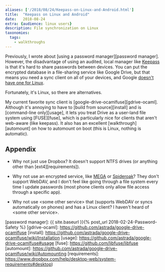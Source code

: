 ```yaml
---
aliases: ['/2018/08/24/Keepass-on-Linux-and-Android.html']
title:	"Keepass on Linux and Android"
date:	2018-08-24
extra: {audience: linux users}
description: File synchronization on Linux
taxonomies:
  tags:
    - walkthroughs
---
```


Previously, I wrote about
[using a password manager][password manager].
However, the disadvantage of using an audited, local manager like
[Keepass](https://keepass.info) is that it's hard to share passwords between devices.
You can put the encrypted database in a file-sharing service like Google Drive,
but that means you need a sync client on all of your devices, and Google
[doesn't have one for Linux](https://abevoelker.github.io/how-long-since-google-said-a-google-drive-linux-client-is-coming/).

Fortunately, it's Linux, so there are alternatives.

My current favorite sync client is [google-drive-ocamlfuse][gdrive-ocaml].
Although it's annoying to have to [build from source][install]
and is [command-line only][usage],
it lets you treat Drive as a user-land file system using [FUSE][fuse],
which is particularly nice for clients that aren't web-aware (like keepass).
It also has an excellent [walkthrough][automount] on how to automount on boot
(this is Linux, nothing is automatic).

## Appendix
- Why not just use Dropbox? It doesn't support NTFS drives
(or anything other than [ext4][requirements]).

- Why not use an encrypted service, like [MEGA](https://mega.nz/)
or [Spideroak](https://spideroak.com/)? They don't support WebDAV,
and I don't feel like going through a file system every time I update passwords
(most phone clients only allow file access through a specific app).

- Why not use \<some other service> that (supports WebDAV or syncs automatically on phones) and has a Linux client? I haven't heard of \<some other service>.

[password manager]: {{ site.baseurl }}{% post_url 2018-02-24-Password-Safety %}
[gdrive-ocaml]: https://github.com/astrada/google-drive-ocamlfuse
[install]: https://github.com/astrada/google-drive-ocamlfuse/wiki/Installation
[usage]: https://github.com/astrada/google-drive-ocamlfuse#usage
[fuse]: https://github.com/libfuse/libfuse
[automount]: https://github.com/astrada/google-drive-ocamlfuse/wiki/Automounting
[requirements]: https://www.dropbox.com/help/desktop-web/system-requirements#desktop)
